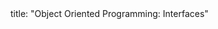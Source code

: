 <frontmatter>
title: "Object Oriented Programming: Interfaces"
</frontmatter>

<include src="unit-inPage-asFlat.md" boilerplate />
